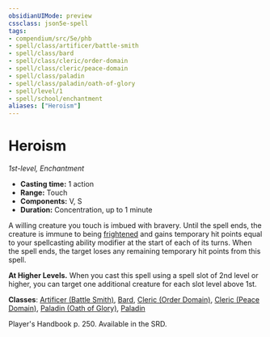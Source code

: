 ```yaml
---
obsidianUIMode: preview
cssclass: json5e-spell
tags:
- compendium/src/5e/phb
- spell/class/artificer/battle-smith
- spell/class/bard
- spell/class/cleric/order-domain
- spell/class/cleric/peace-domain
- spell/class/paladin
- spell/class/paladin/oath-of-glory
- spell/level/1
- spell/school/enchantment
aliases: ["Heroism"]
---
```

# Heroism
*1st-level, Enchantment*  

- **Casting time:** 1 action
- **Range:** Touch
- **Components:** V, S
- **Duration:** Concentration, up to 1 minute

A willing creature you touch is imbued with bravery. Until the spell ends, the creature is immune to being [frightened](../../5e-rules/conditions.md##frightened) and gains temporary hit points equal to your spellcasting ability modifier at the start of each of its turns. When the spell ends, the target loses any remaining temporary hit points from this spell.

**At Higher Levels.** When you cast this spell using a spell slot of 2nd level or higher, you can target one additional creature for each slot level above 1st.

**Classes**: [Artificer (Battle Smith)](../classes/artificer-battle-smith-tce.md#), [Bard](../classes/bard.md#), [Cleric (Order Domain)](../classes/cleric-order-domain-tce.md#), [Cleric (Peace Domain)](../classes/cleric-peace-domain-tce.md#), [Paladin (Oath of Glory)](../classes/paladin-oath-of-glory-tce.md#), [Paladin](../classes/paladin.md#)

Player's Handbook p. 250. Available in the SRD.